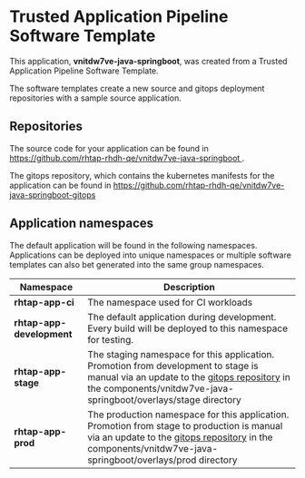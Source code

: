 # Trusted Application Pipeline Software Template

This application, **vnitdw7ve-java-springboot**, was created from a Trusted Application Pipeline Software Template.

The software templates create a new source and gitops deployment repositories with a sample source application. 

## Repositories

The source code for your application can be found in [https://github.com/rhtap-rhdh-qe/vnitdw7ve-java-springboot ](https://github.com/rhtap-rhdh-qe/vnitdw7ve-java-springboot ).
 
The gitops repository, which contains the kubernetes manifests for the application can be found in 
[https://github.com/rhtap-rhdh-qe/vnitdw7ve-java-springboot-gitops ](https://github.com/rhtap-rhdh-qe/vnitdw7ve-java-springboot-gitops ) 

## Application namespaces 

The default application will be found in the following namespaces. Applications can be deployed into unique namespaces or multiple software templates can also bet generated into the same group namespaces.  

|  Namespace   |  Description   |  
| -------- | -------- |
| **rhtap-app-ci** | The namespace used for CI workloads |
| **rhtap-app-development** | The default application during development. Every build will be deployed to this namespace for testing. |
| **rhtap-app-stage** | The staging namespace for this application. Promotion from development to stage is manual via an update to the [gitops repository](https://github.com/rhtap-rhdh-qe/vnitdw7ve-java-springboot-gitops ) in the components/vnitdw7ve-java-springboot/overlays/stage directory |
| **rhtap-app-prod** | The production namespace for this application. Promotion from stage to production is manual via an update to the [gitops repository](https://github.com/rhtap-rhdh-qe/vnitdw7ve-java-springboot-gitops ) in the components/vnitdw7ve-java-springboot/overlays/prod directory |